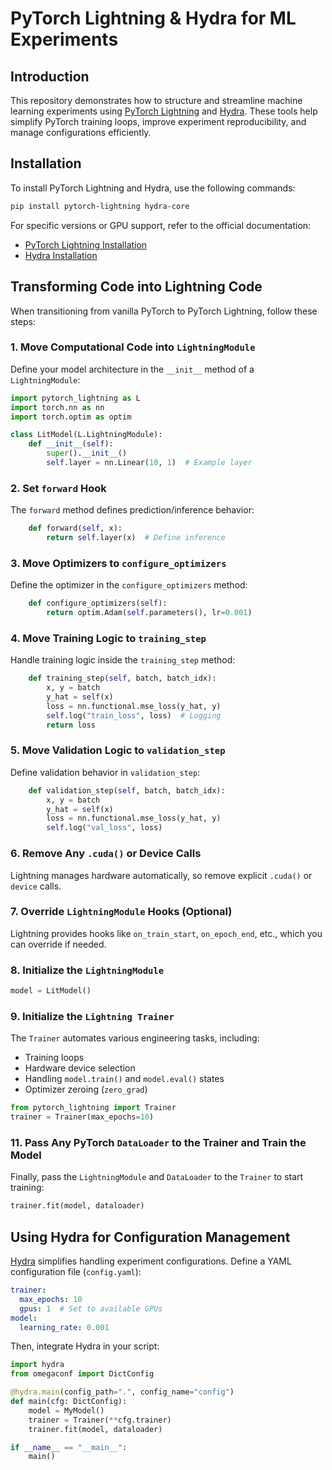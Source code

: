 # PyTorch Lightning & Hydra for ML Experiments

## Introduction
This repository demonstrates how to structure and streamline machine learning experiments using [PyTorch Lightning](https://www.pytorchlightning.ai/) and [Hydra](https://hydra.cc/). These tools help simplify PyTorch training loops, improve experiment reproducibility, and manage configurations efficiently.

## Installation
To install PyTorch Lightning and Hydra, use the following commands:

```bash
pip install pytorch-lightning hydra-core
```

For specific versions or GPU support, refer to the official documentation:
- [PyTorch Lightning Installation](https://lightning.ai/docs/pytorch/stable/#install-lightning)
- [Hydra Installation](https://hydra.cc/docs/intro/#versions)

## Transforming Code into Lightning Code
When transitioning from vanilla PyTorch to PyTorch Lightning, follow these steps:

### 1. Move Computational Code into `LightningModule`
Define your model architecture in the `__init__` method of a `LightningModule`:

```python
import pytorch_lightning as L
import torch.nn as nn
import torch.optim as optim

class LitModel(L.LightningModule):
    def __init__(self):
        super().__init__()
        self.layer = nn.Linear(10, 1)  # Example layer
```

### 2. Set `forward` Hook
The `forward` method defines prediction/inference behavior:

```python
    def forward(self, x):
        return self.layer(x)  # Define inference
```

### 3. Move Optimizers to `configure_optimizers`
Define the optimizer in the `configure_optimizers` method:

```python
    def configure_optimizers(self):
        return optim.Adam(self.parameters(), lr=0.001)
```

### 4. Move Training Logic to `training_step`
Handle training logic inside the `training_step` method:

```python
    def training_step(self, batch, batch_idx):
        x, y = batch
        y_hat = self(x)
        loss = nn.functional.mse_loss(y_hat, y)
        self.log("train_loss", loss)  # Logging
        return loss
```

### 5. Move Validation Logic to `validation_step`
Define validation behavior in `validation_step`:

```python
    def validation_step(self, batch, batch_idx):
        x, y = batch
        y_hat = self(x)
        loss = nn.functional.mse_loss(y_hat, y)
        self.log("val_loss", loss)
```

### 6. Remove Any `.cuda()` or Device Calls
Lightning manages hardware automatically, so remove explicit `.cuda()` or `device` calls.

### 7. Override `LightningModule` Hooks (Optional)
Lightning provides hooks like `on_train_start`, `on_epoch_end`, etc., which you can override if needed.

### 8. Initialize the `LightningModule`

```python
model = LitModel()
```

### 9. Initialize the `Lightning Trainer`
The `Trainer` automates various engineering tasks, including:
- Training loops
- Hardware device selection
- Handling `model.train()` and `model.eval()` states
- Optimizer zeroing (`zero_grad`)

```python
from pytorch_lightning import Trainer
trainer = Trainer(max_epochs=10)
```


### 11. Pass Any PyTorch `DataLoader` to the Trainer and Train the Model
Finally, pass the `LightningModule` and `DataLoader` to the `Trainer` to start training:

```python
trainer.fit(model, dataloader)
```

## Using Hydra for Configuration Management
[Hydra](https://hydra.cc/) simplifies handling experiment configurations. Define a YAML configuration file (`config.yaml`):

```yaml
trainer:
  max_epochs: 10
  gpus: 1  # Set to available GPUs
model:
  learning_rate: 0.001
```

Then, integrate Hydra in your script:

```python
import hydra
from omegaconf import DictConfig

@hydra.main(config_path=".", config_name="config")
def main(cfg: DictConfig):
    model = MyModel()
    trainer = Trainer(**cfg.trainer)
    trainer.fit(model, dataloader)

if __name__ == "__main__":
    main()
```
